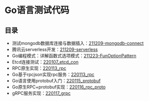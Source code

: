 # Go语言测试代码

## 目录

- 测试mongodb数据库连接与数据插入：[211209-mongodb-connect](211209-mongodb-connect)
- 腾讯云serverless开发：[211209-serverless](211209-serverless)
- Go编程模式：详解函数式选项模式：[211223-FunOptionPattern](211223-FunOptionPattern)
- Etcd连接测试：[220107_etcd_con](220107_etcd_con)
- RPC原生实现：[220113_rpc](220113_rpc)
- Go基于rpcjson实现rpc服务：[220113_rpc](220114_rpcjson)
- Go语言使用protobuf入门：[220115_protobuf](220115_protobuf)
- Go原生RPC+protobuf实现：[220116_rpc_proto](220116_rpc_proto)
- gRPC服务实现：[220117_grpc](220117_grpc)